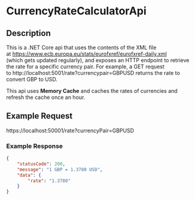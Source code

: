 # CurrencyRateCalculatorApi

## Description
This is a .NET Core api that uses the contents of the XML file at https://www.ecb.europa.eu/stats/eurofxref/eurofxref-daily.xml     
(which gets updated regularly), and exposes an HTTP endpoint to retrieve the rate for a specific currency pair. For example, a GET request to http://localhost:5001/rate?currencypair=GBPUSD returns the rate to convert GBP to USD. 

This api uses __Memory Cache__ and caches the rates of currencies and refresh the cache once an hour.

## Example Request
https://localhost:50001/rate?currencyPair=GBPUSD

### Example Response

```json
{
    "statusCode": 200,
    "message": "1 GBP = 1.3780 USD",
    "data": {
        "rate": "1.3780"
    }
}
```
